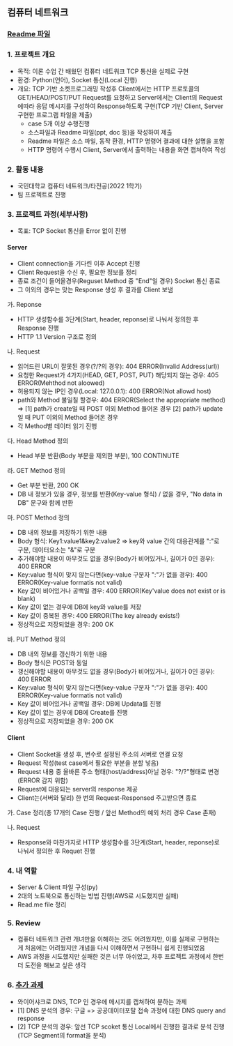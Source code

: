 ## 컴퓨터 네트워크

### [Readme 파일](https://github.com/minsik1349/Major_Project/blob/main/%EC%BB%B4%ED%93%A8%ED%84%B0%20%EB%84%A4%ED%8A%B8%EC%9B%8C%ED%81%AC/TCP%20Socket%20%ED%86%B5%EC%8B%A0.pdf)

### 1. 프로젝트 개요
- 목적: 이론 수업 간 배웠던 컴퓨터 네트워크 TCP 통신을 실제로 구현
- 환경: Python(언어), Socket 통신(Local 진행)
- 개요: TCP 기반 소켓프로그래밍 작성후 Client에서는 HTTP 프로토콜의 GET/HEAD/POST/PUT Request를 요청하고 Server에서는 Client의 Request에따라 응답 메시지를 구성하여 Response하도록 구현(TCP 기반 Client, Server 구현한 프로그램 파일을 제출)
   -  case 5개 이상 수행진행
   -  소스파일과 Readme 파일(ppt, doc 등)을 작성하여 제출
   -  Readme 파일은 소스 파일, 동작 환경, HTTP 명령어 결과에 대한 설명을 포함
   -  HTTP 명령어 수행시 Client, Server에서 출력하는 내용을 화면 캡쳐하여 작성
    
### 2. 활동 내용 
- 국민대학교 컴퓨터 네트워크/타전공(2022 1학기) 
- 팀 프로젝트로 진행 

### 3. 프로젝트 과정(세부사항)
  - 목표: TCP Socket 통신을 Error 없이 진행
  
  #### Server 
  - Client connection을 기다린 이후 Accept 진행
  - Client Request을 수신 후, 필요한 정보를 정리
  - 종료 조건이 들어올경우(Reguset Method 중 "End"일 경우) Socket 통신 종료
  - 그 이외의 경우는 맞는 Response 생성 후 결과를 Client 보냄

  가. Reponse
  - HTTP 생성함수를 3단계(Start, header, reponse)로 나눠서 정의한 후 Response 진행
  - HTTP 1.1 Version 구조로 정의

  나. Request
  -  읽어드린 URL이 잘못된 경우(?/?의 경우): 404 ERROR(Invalid Address(url))
  -  요청한 Request가 4가지(HEAD, GET, POST, PUT) 해당되지 않는 경우: 405 ERROR(Mehthod not aloowed)
  -  허용되지 않는 IP인 경우(Local: 127.0.0.1): 400 ERROR(Not allowd host)
  -  path와 Method 불일칠 할경우: 404 ERROR(Select the appropriate method)  
  => [1] path가 create일 때 POST 이외 Method 들어온 경우 [2] path가 update일 때 PUT 이외의 Method 들어온 경우 
  -  각 Method별 데이터 읽기 진행

  다. Head Method 정의
  - Head 부분 반환(Body 부분을 제외한 부분), 100 CONTINUTE  
  
  라. GET Method 정의
  - Get 부분 반환, 200 OK
  - DB 내 정보가 있을 경우, 정보를 반환(Key-value 형식) / 없을 경우, "No data in DB" 문구와 함께 반환
  
  마. POST Method 정의
  - DB 내의 정보를 저장하기 위한 내용
  - Body 형식: Key1:value1&key2:value2 => key와 value 간의 대응관계를 ":"로 구분, 데이터요소는 "&"로 구분
  - 추가해야할 내용이 아무것도 없을 경우(Body가 비어있거나, 길이가 0인 경우): 400 ERROR
  - Key:value 형식이 맞지 않는다면(key-value 구분자 ":"가 없을 경우): 400 ERROR(Key-value formatis not valid)
  - Key 값이 비어있거나 공백일 경우: 400 ERROR(Key'value does not exist or is blank)
  - Key 값이 없는 경우에 DB에 key와 value를 저장
  - Key 값이 중복된 경우: 400 ERROR(The key already exists!)
  - 정상적으로 저장되었을 경우: 200 OK 
  
  바. PUT Method 정의
  - DB 내의 정보를 갱신하기 위한 내용
  - Body 형식은 POST와 동일 
  - 갱신해야할 내용이 아무것도 없을 경우(Body가 비어있거나, 길이가 0인 경우): 400 ERROR
  - Key:value 형식이 맞지 않는다면(key-value 구분자 ":"가 없을 경우): 400 ERROR(Key-value formatis not valid)
  - Key 값이 비어있거나 공백일 경우: DB에 Updata를 진행
  - Key 값이 없는 경우에 DB에 Create를 진행
  - 정상적으로 저장되었을 경우: 200 OK 
  
  #### Client
  - Client Socket을 생성 후, 변수로 설정된 주소의 서버로 연결 요청
  - Request 작성(test case에서 필요한 부분을 분할 넣음)
  - Request 내용 중 올바른 주소 형태(host/address)아닐 경우: "?/?"형태로 변경(ERROR 감지 위함)
  - Request에 대응되는 server의 response 제공
  - Client는(서버와 달리) 한 번의 Request-Responsed 주고받으면 종료
  
  가. Case 정리(총 17개의 Case 진행 / 앞선 Method의 예외 처리 경우 Case 존재)

  나. Request 
  - Response와 마찬가지로 HTTP 생성함수를 3단계(Start, header, reponse)로 나눠서 정의한 후 Requet 진행
   
### 4. 내 역할
- Server & Client 파일 구성(py)
- 2대의 노트북으로 통신하는 방법 진행(AWS로 시도했지만 실패)
- Read.me file 정리

### 5. Review  
- 컴퓨터 네트워크 관련 개녀만을 이해하는 것도 어려웠지만, 이를 실제로 구현하는 게 처음에는 어려웠지만 개념을 다시 이해하면서 구현하니 쉽게 진행되었음
- AWS 과정을 시도했지만 실패한 것은 너무 아쉬었고, 차후 프로젝트 과정에서 한번 더 도전을 해보고 싶은 생각

### 6. [추가 과제](https://github.com/minsik1349/Major_Project/blob/main/%EC%BB%B4%ED%93%A8%ED%84%B0%20%EB%84%A4%ED%8A%B8%EC%9B%8C%ED%81%AC/WireShark%20%ED%86%B5%EC%8B%A0%EB%B6%84%EC%84%9D.pdf)
- 와이어샤크로 DNS, TCP 인 경우에 메시지를 캡쳐하여 분하는 과제
- [1] DNS 분석의 경우: 구글 => 공공데이터포탈 접속 과정에 대한 DNS query and response 
- [2] TCP 분석의 경우: 앞선 TCP scoket 통신 Local에서 진행한 결과로 분석 진행(TCP Segment의 format을 분석)
